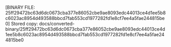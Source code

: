 [BINARY FILE: 25ff29472bc63d6dc0673cba377e86052cbe9ae8093edc44013ce4d1ee5b8c6023ac8954d493588bbcd7fab553cd1977282fd1e8cf7ee4a5fae244815be0]
Stored copy: docs/converted-binary/25ff29472bc63d6dc0673cba377e86052cbe9ae8093edc44013ce4d1ee5b8c6023ac8954d493588bbcd7fab553cd1977282fd1e8cf7ee4a5fae244815be0
